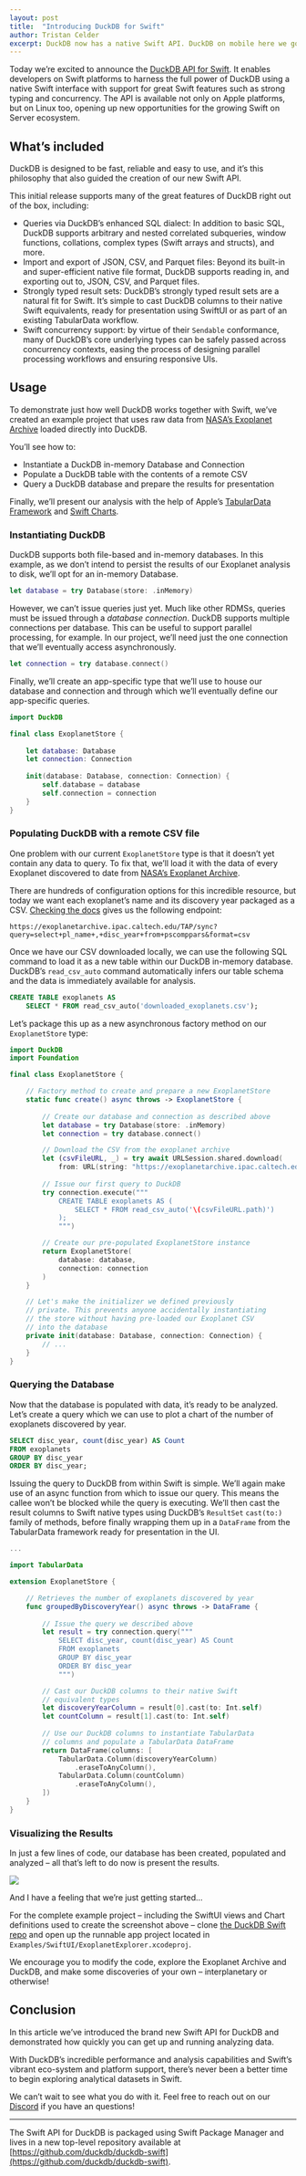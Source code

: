 ```yaml
---
layout: post
title:  "Introducing DuckDB for Swift"
author: Tristan Celder
excerpt: DuckDB now has a native Swift API. DuckDB on mobile here we go!
---
```


Today we’re excited to announce the [DuckDB API for Swift](https://github.com/duckdb/duckdb-swift). It enables developers on Swift platforms to harness the full power of DuckDB using a native Swift interface with support for great Swift features such as strong typing and concurrency. The API is available not only on Apple platforms, but on Linux too, opening up new opportunities for the growing Swift on Server ecosystem.

## What’s included

DuckDB is designed to be fast, reliable and easy to use, and it’s this philosophy that also guided the creation of our new Swift API.

This initial release supports many of the great features of DuckDB right out of the box, including:

- Queries via DuckDB’s enhanced SQL dialect: In addition to basic SQL, DuckDB supports arbitrary and nested correlated subqueries, window functions, collations, complex types (Swift arrays and structs), and more.
- Import and export of JSON, CSV, and Parquet files: Beyond its built-in and super-efficient native file format, DuckDB supports reading in, and exporting out to, JSON, CSV, and Parquet files.
- Strongly typed result sets: DuckDB’s strongly typed result sets are a natural fit for Swift. It’s simple to cast DuckDB columns to their native Swift equivalents, ready for presentation using SwiftUI or as part of an existing TabularData workflow.
- Swift concurrency support: by virtue of their `Sendable` conformance, many of DuckDB’s core underlying types can be safely passed across concurrency contexts, easing the process of designing parallel processing workflows and ensuring responsive UIs.

## Usage

To demonstrate just how well DuckDB works together with Swift, we’ve created an example project that uses raw data from [NASA’s Exoplanet Archive](https://exoplanetarchive.ipac.caltech.edu) loaded directly into DuckDB.

You’ll see how to:

- Instantiate a DuckDB in-memory Database and Connection
- Populate a DuckDB table with the contents of a remote CSV
- Query a DuckDB database and prepare the results for presentation

Finally, we’ll present our analysis with the help of Apple’s [TabularData Framework](https://developer.apple.com/documentation/tabulardata) and [Swift Charts](https://developer.apple.com/documentation/charts).

### Instantiating DuckDB

DuckDB supports both file-based and in-memory databases. In this example, as we don’t intend to persist the results of our Exoplanet analysis to disk, we’ll opt for an in-memory Database.

```swift
let database = try Database(store: .inMemory)
```

However, we can’t issue queries just yet. Much like other RDMSs, queries must be issued through a _database connection_. DuckDB supports multiple connections per database. This can be useful to support parallel processing, for example. In our project, we’ll need just the one connection that we’ll eventually access asynchronously.

```swift
let connection = try database.connect()
```

Finally, we’ll create an app-specific type that we’ll use to house our database and connection and through which we’ll eventually define our app-specific queries.

```swift
import DuckDB

final class ExoplanetStore {
  
    let database: Database
    let connection: Connection
    
    init(database: Database, connection: Connection) {
        self.database = database
        self.connection = connection
    }
}
```

### Populating DuckDB with a remote CSV file

One problem with our current `ExoplanetStore` type is that it doesn’t yet contain any data to query. To fix that, we’ll load it with the data of every Exoplanet discovered to date from [NASA’s Exoplanet Archive](https://exoplanetarchive.ipac.caltech.edu).

There are hundreds of configuration options for this incredible resource, but today we want each exoplanet’s name and its discovery year packaged as a CSV. [Checking the docs](https://exoplanetarchive.ipac.caltech.edu/docs/API_PS_columns.html) gives us the following endpoint:

```text
https://exoplanetarchive.ipac.caltech.edu/TAP/sync?query=select+pl_name+,+disc_year+from+pscomppars&format=csv
```

Once we have our CSV downloaded locally, we can use the following SQL command to load it as a new table within our DuckDB in-memory database. DuckDB’s `read_csv_auto` command automatically infers our table schema and the data is immediately available for analysis.

```sql
CREATE TABLE exoplanets AS
    SELECT * FROM read_csv_auto('downloaded_exoplanets.csv'); 
```

Let’s package this up as a new asynchronous factory method on our `ExoplanetStore` type:

```swift
import DuckDB
import Foundation

final class ExoplanetStore {

    // Factory method to create and prepare a new ExoplanetStore
    static func create() async throws -> ExoplanetStore {
    
        // Create our database and connection as described above
        let database = try Database(store: .inMemory)
        let connection = try database.connect()

        // Download the CSV from the exoplanet archive
        let (csvFileURL, _) = try await URLSession.shared.download(
            from: URL(string: "https://exoplanetarchive.ipac.caltech.edu/TAP/sync?query=select+pl_name+,+disc_year+from+pscomppars&format=csv")!)
        
        // Issue our first query to DuckDB
        try connection.execute("""
            CREATE TABLE exoplanets AS (
                SELECT * FROM read_csv_auto('\(csvFileURL.path)')
            );
            """)

        // Create our pre-populated ExoplanetStore instance
        return ExoplanetStore(
            database: database,
            connection: connection
        )
    }

    // Let's make the initializer we defined previously 
    // private. This prevents anyone accidentally instantiating
    // the store without having pre-loaded our Exoplanet CSV
    // into the database
    private init(database: Database, connection: Connection) {
        // ...
    }
}
```

### Querying the Database

Now that the database is populated with data, it’s ready to be analyzed. Let’s create a query which we can use to plot a chart of the number of exoplanets discovered by year.

```sql
SELECT disc_year, count(disc_year) AS Count
FROM exoplanets
GROUP BY disc_year
ORDER BY disc_year;
```

Issuing the query to DuckDB  from within Swift is simple. We’ll again make use of an async function from which to issue our query. This means the callee won’t be blocked while the query is executing. We’ll then cast the result columns to Swift native types using DuckDB’s `ResultSet` `cast(to:)` family of methods, before finally wrapping them up in a `DataFrame` from the TabularData framework ready for presentation in the UI.

```swift
...

import TabularData

extension ExoplanetStore {

    // Retrieves the number of exoplanets discovered by year  
    func groupedByDiscoveryYear() async throws -> DataFrame {
      
        // Issue the query we described above
        let result = try connection.query("""
            SELECT disc_year, count(disc_year) AS Count
            FROM exoplanets
            GROUP BY disc_year
            ORDER BY disc_year
            """)

        // Cast our DuckDB columns to their native Swift
        // equivalent types
        let discoveryYearColumn = result[0].cast(to: Int.self)
        let countColumn = result[1].cast(to: Int.self)
      
        // Use our DuckDB columns to instantiate TabularData
        // columns and populate a TabularData DataFrame
        return DataFrame(columns: [
            TabularData.Column(discoveryYearColumn)
                .eraseToAnyColumn(),
            TabularData.Column(countColumn)
                .eraseToAnyColumn(),
        ])
    }
}
```

### Visualizing the Results

In just a few lines of code, our database has been created, populated and analyzed – all that’s left to do now is present the results.

![](/images/blog/iphone-simulator-screen-shot.png)

And I have a feeling that we’re just getting started…

For the complete example project – including the SwiftUI views and Chart definitions used to create the screenshot above – clone [the DuckDB Swift repo](https://github.com/duckdb/duckdb-swift) and open up the runnable app project located in `Examples/SwiftUI/ExoplanetExplorer.xcodeproj`. 

We encourage you to modify the code, explore the Exoplanet Archive and DuckDB, and make some discoveries of your own – interplanetary or otherwise!

## Conclusion

In this article we’ve introduced the brand new Swift API for DuckDB and demonstrated how quickly you can get up and running analyzing data.

With DuckDB’s incredible performance and analysis capabilities and Swift’s vibrant eco-system and platform support, there’s never been a better time to begin exploring analytical datasets in Swift.

We can’t wait to see what you do with it. Feel free to reach out on our [Discord](https://discord.duckdb.org) if you have an questions!

----

The Swift API for DuckDB is packaged using Swift Package Manager and lives in a new top-level repository available at [https://github.com/duckdb/duckdb-swift](https://github.com/duckdb/duckdb-swift).
